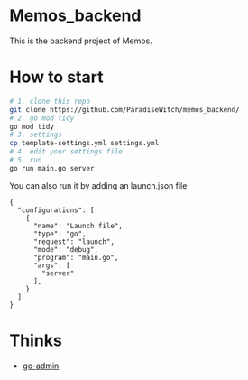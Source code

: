 # Memos_backend
This is the backend project of Memos.

# How to start
```bash
# 1. clone this repo
git clone https://github.com/ParadiseWitch/memos_backend/
# 2. go mod tidy
go mod tidy
# 3. settings
cp template-settings.yml settings.yml
# 4. edit your settings file
# 5. run
go run main.go server
```
You can also run it by adding an launch.json file
```
{
  "configurations": [
    {
      "name": "Launch file",
      "type": "go",
      "request": "launch",
      "mode": "debug",
      "program": "main.go",
      "args": [
        "server"
      ],
    }
  ]
}
```

# Thinks
- [go-admin](https://github.com/go-admin-team/go-admin)
